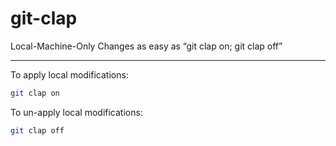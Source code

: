# git-clap

Local-Machine-Only Changes as easy as “git clap on; git clap off”

---

To apply local modifications:

~~~bash
git clap on
~~~


To un-apply local modifications:

~~~bash
git clap off
~~~

